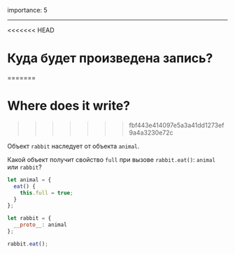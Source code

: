 importance: 5

---

<<<<<<< HEAD
# Куда будет произведена запись?
=======
# Where does it write?
>>>>>>> fbf443e414097e5a3a41dd1273ef9a4a3230e72c

Объект `rabbit` наследует от объекта `animal`.

Какой объект получит свойство `full` при вызове `rabbit.eat()`: `animal` или `rabbit`? 

```js
let animal = {
  eat() {
    this.full = true;
  }
};

let rabbit = {
  __proto__: animal
};

rabbit.eat();
```
